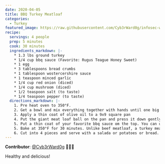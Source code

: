 ```yaml
---
date: 2020-04-05
title: BBQ Turkey Meatloaf
categories:
  - Turkey
featured_image: https://raw.githubusercontent.com/Cyb3rWard0g/infosec-well-done/master/docs/images/posts/bbq-turkey-meatloaf.jpg
recipe:
  servings: 4 people
  prep: 5 minutes
  cook: 30 minutes
  ingredients_markdown: |-
    * 1.3 lbs ground turkey
    * 1/4 cup bbq sauce (Favorite: Rugus Teague Honey Sweet)
    * 1 egg
    * 3 tablespoons bread crumbs
    * 1 tablespoon wostercershire sauce
    * 1 teaspoon minced garlic
    * 1/4 cup red onion (diced)
    * 1/4 cup mushroom (diced)
    * 1/2 teaspoon salt (to taste)
    * 1/4 teaspoon pepper (to taste)
  directions_markdown: |-
    1. Pre heat oven to 350°F.
    2. Get a bowl and mix everything together with hands until one big ball forms.
    3. Apply a thin coat of olive oil to a 9x9 square pan
    4. Put the giant meat loaf ball on the pan and press it down gently/evenly in the pan.
    5. Put a thin coat of your favorite bbq sauce om the top. You can use the back of a tablespoon to spread the bbq sauce.
    5. Bake at 350°F for 30 minutes. Unlike beef meatloaf, a turkey meatlof needs to be cooked all the way through. There should not be any pink juice after 30 mins in the oven.
    6. Cut into 4 pieces and serve with a salada or potatoes or bread.
---
```


**Contributor**: [@Cyb3rWard0g](https://twitter.com/Cyb3rWard0g) 🧑🏽‍🍳

Healthy and delicious!